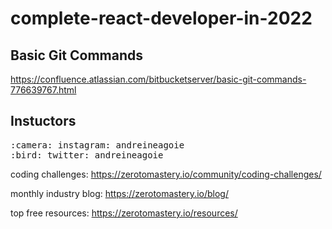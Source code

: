 # complete-react-developer-in-2022


## Basic Git Commands
https://confluence.atlassian.com/bitbucketserver/basic-git-commands-776639767.html


## Instuctors

<pre>
:camera: instagram: andreineagoie
:bird: twitter: andreineagoie
</pre>
coding challenges: https://zerotomastery.io/community/coding-challenges/


monthly industry blog: https://zerotomastery.io/blog/

top free resources: https://zerotomastery.io/resources/